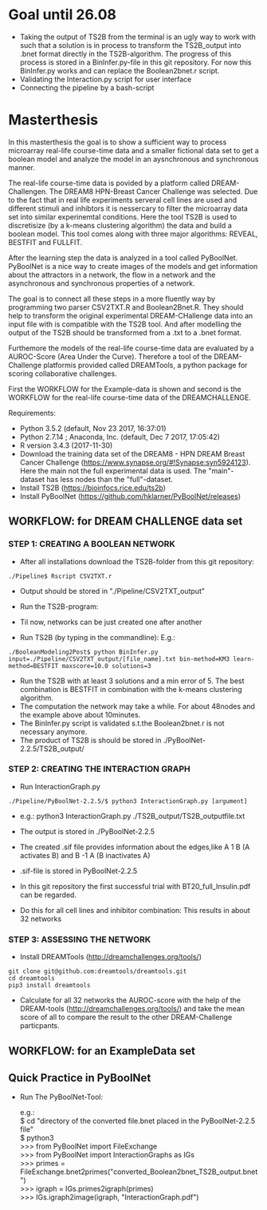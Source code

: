 # Goal until 26.08 #
- Taking the output of TS2B from the terminal is an ugly way to work with such that a solution is in process to transform the TS2B_output into .bnet format directly in the TS2B-algorithm. The progress of this process is stored in a BinInfer.py-file in this git repository. For now this BinInfer.py works and can replace the Boolean2bnet.r script.
- Validating the Interaction.py script for user interface
- Connecting the pipeline by a bash-script

# Masterthesis #

In this masterthesis the goal is to show a sufficient way to process microarray real-life course-time data and a smaller fictional data set to get a boolean model and analyze the model in an aysnchronous and synchronous manner.

The real-life course-time data is povided by a platform called DREAM-Challengen. The DREAM8 HPN-Breast Cancer Challenge was selected. Due to the fact that in real life experiments serveral cell lines are used and different stimuli and inhibtors it is nessercary to filter the microarray data set into similar experinemtal conditions. 
Here the tool TS2B is used to discretisize (by a k-means clustering algorithm) the data and build a boolean model. This tool comes along with three major algorithms: REVEAL, BESTFIT and FULLFIT.

After the learning step the data is analyzed in a tool called PyBoolNet. PyBoolNet is a nice way to create images of the models and get information about the attractors in a network, the flow in a network and the asynchronous and synchronous properties of a network.

The goal is to connect all these steps in a more fluently way by programming two parser CSV2TXT.R and Boolean2Bnet.R. They should help to transform the original experimental DREAM-CHallenge data into an input file with is compatible with the TS2B tool. And after modelling the output of the TS2B should be transformed from a .txt to a .bnet format.

Furthemore the models of the real-life course-time data are evaluated by a AUROC-Score (Area Under the Curve). Therefore a tool of the DREAM-Challenge platformis provided called DREAMTools, a python package for scoring collaborative challenges. 

First the WORKFLOW for the Example-data is shown and second is the WORKFLOW for the real-life course-time data of the DREAMCHALLENGE.

Requirements:

- Python 3.5.2 (default, Nov 23 2017, 16:37:01)
- Python 2.7.14 ; Anaconda, Inc. (default, Dec  7 2017, 17:05:42)
- R version 3.4.3 (2017-11-30)
- Download the training data set of the DREAM8 - HPN DREAM Breast Cancer Challenge (https://www.synapse.org/#!Synapse:syn5924123).      Here the main not the full experimental data is used. The "main"- dataset has less nodes than the "full"-dataset.
- Install TS2B (https://bioinfocs.rice.edu/ts2b)
- Install PyBoolNet (https://github.com/hklarner/PyBoolNet/releases)

## WORKFLOW: for DREAM CHALLENGE data set ##

### STEP 1: CREATING A BOOLEAN NETWORK ###

- After all installations download the TS2B-folder from this git repository:  

```./Pipeline$ Rscript CSV2TXT.r```  

- Output should be stored in "./Pipeline/CSV2TXT_output"   

- Run the TS2B-program:  
- Til now, networks can be just created one after another  

- Run TS2B (by typing in the commandline): E.g.:  

```./BooleanModeling2Post$ python BinInfer.py input=./Pipeline/CSV2TXT_output/[file_name].txt bin-method=KM3 learn-method=BESTFIT maxscore=10.0 solutions=3```  

- Run the TS2B with at least 3 solutions and a min error of 5. The best combination is BESTFIT in combination with the k-means clustering algorithm.  
- The computation the network may take a while. For about 48nodes and the example above about 10minutes.  
- The BinInfer.py script is validated s.t.the Boolean2bnet.r is not necessary anymore.  
- The product of TS2B is should be stored in ./PyBoolNet-2.2.5/TS2B_output/  

### STEP 2: CREATING THE INTERACTION GRAPH ###

- Run InteractionGraph.py  

```./Pipeline/PyBoolNet-2.2.5/$ python3 InteractionGraph.py [argument]```  

- e.g.: python3 InteractionGraph.py ./TS2B_output/TS2B_outputfile.txt  
- The output is stored in ./PyBoolNet-2.2.5  
- The created .sif file provides information about the edges,like A 1 B (A activates B) and B -1 A (B inactivates A)  
- .sif-file is stored in PyBoolNet-2.2.5  

- In this git repository the first successful trial with BT20_full_Insulin.pdf can be regarded.     
- Do this for all cell lines and inhibitor combination: This results in about 32 networks  
 
 ### STEP 3: ASSESSING THE NETWORK ###

- Install DREAMTools (http://dreamchallenges.org/tools/)  

```git clone git@github.com:dreamtools/dreamtools.git```  
```cd dreamtools```                              
```pip3 install dreamtools```  

- Calculate for all 32 networks the AUROC-score with the help of the DREAM-tools (http://dreamchallenges.org/tools/) and take the mean score of all to compare the result to the other DREAM-Challenge particpants.  


## WORKFLOW: for an ExampleData set ##

## Quick Practice in PyBoolNet ##

- Run The PyBoolNet-Tool:
 
   e.g.:<br/> 
         $ cd \"directory of the converted file.bnet placed in the PyBoolNet-2.2.5 file\"<br/>
         $ python3<br/> 
       >>> from PyBoolNet import FileExchange<br/> 
       >>> from PyBoolNet import InteractionGraphs as IGs<br/> 
       >>> primes = FileExchange.bnet2primes(\"converted_Boolean2bnet_TS2B_output.bnet\")<br/> 
       >>> igraph = IGs.primes2igraph(primes)<br/> 
       >>> IGs.igraph2image(igraph, \"InteractionGraph.pdf\")<br/> 
       

